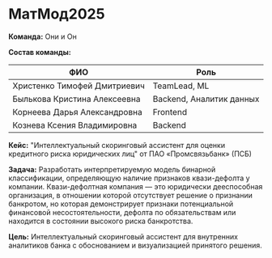 # МатМод2025

**Команда:** Они и Он

**Состав команды:**

| ФИО | Роль |
|-------|-----|
| Христенко Тимофей Дмитриевич | TeamLead, ML |
| Былькова Кристина Алексеевна | Backend, Аналитик данных |
| Корнеева Дарья Александровна | Frontend |
| Кознева Ксения Владимировна | Backend |

**Кейс:** "Интеллектуальный скоринговый ассистент для оценки кредитного риска юридических лиц" от ПАО «Промсвязьбанк» (ПСБ) 

**Задача:** Разработать интерпретируемую модель бинарной классификации, определяющую наличие признаков квази-дефолта у компании. Квази-дефолтная компания — это юридически дееспособная организация, в отношении которой отсутствует решение о признании банкротом, но которая демонстрирует признаки потенциальной финансовой несостоятельности, дефолта по обязательствам или находится в состоянии высокого риска банкротства.

**Цель:** Интеллектуальный скоринговый ассистент для внутренних аналитиков 
банка с обоснованием и визуализацией принятого решения. 
